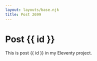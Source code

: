 ```yaml
---
layout: layouts/base.njk
title: Post 2699
---
```


# Post {{ id }}

This is post {{ id }} in my Eleventy project.
